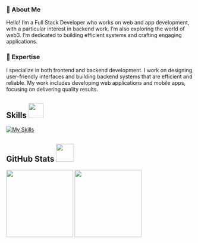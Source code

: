 <!--
**sameer-soni/sameer-soni** is a ✨ _special_ ✨ repository because its `README.md` (this file) appears on your GitHub profile.

Here are some ideas to get you started:

- 🔭 I’m currently working on ...
- 🌱 I’m currently learning ...
- 👯 I’m looking to collaborate on ...
- 🤔 I’m looking for help with ...
- 💬 Ask me about ...
- 📫 How to reach me: ...
- 😄 Pronouns: ...
- ⚡ Fun fact: ...
-->
### 👋 About Me
Hello! I’m a Full Stack Developer who works on web and app development, with a particular interest in backend work. I’m also exploring the world of web3. I’m dedicated to building efficient systems and crafting engaging applications.

### 🚀 Expertise

I specialize in both frontend and backend development. I work on designing user-friendly interfaces and building backend systems that are efficient and reliable. My work includes developing web applications and mobile apps, focusing on delivering quality results.

<h2> Skills <img src="https://media4.giphy.com/media/v1.Y2lkPTc5MGI3NjExYmk0amVkZDZmdGRkc2p3ODA5dnl4ZHkzdzB4ZXBxZzduaWxxdTEzbCZlcD12MV9pbnRlcm5hbF9naWZfYnlfaWQmY3Q9cw/YIoRLftPZQCFSQXIzp/giphy.gif" width=40px> </h2
                                                                                                                                                                                                                  
[![My Skills](https://skillicons.dev/icons?i=react,nextjs,js,nodejs,expressjs,mongodb,typescript,fastapi,prisma,flutter)](https://skillicons.dev)

<h2> GitHub Stats <img src="https://media0.giphy.com/media/v1.Y2lkPTc5MGI3NjExdW5jZGk1bXZhOXd5dXEzZ2RudGVnYXBwYW9lMDE1ZXJuNmNxbnhteSZlcD12MV9pbnRlcm5hbF9naWZfYnlfaWQmY3Q9cw/CAIgh8LKFbIciGx5Qe/giphy.gif" width=48px></h2>
<p>
<!--   <img height="180em" src="https://github-readme-stats.vercel.app/api?username=sameer-soni&show_icons=true&theme=radical&include_all_commits=false&count_private=true"/> -->
  <img height="180em" src="https://github-readme-stats.vercel.app/api?username=sameer-soni&rank_icon=percentile&show_icons=true&theme=algolia&show=reviews&border_radius=8"/>
  
  <img height="180em" src="https://github-readme-stats.vercel.app/api/top-langs/?username=sameer-soni&theme=algolia&layout=compact"/>
</p>


<!-- Proudly created with GPRM ( https://gprm.itsvg.in ) -->
